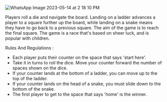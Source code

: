 ![WhatsApp Image 2023-05-14 at 2 18 10 PM](https://github.com/ugesh-2603/Snake-and-Ladder-Problem/assets/75109057/28711906-6aee-4e3d-b100-68384cb08dab)


Players roll a die and navigate the board. Landing on a ladder advances a player to a square further up the board, while landing on a snake means they have to go back to a previous square. The aim of the game is to reach the final square. The game is a race that's based on sheer luck, and is popular with children.


Rules And Regulations :

- Each player puts their counter on the space that says 'start here'.
- Take it in turns to roll the dice. Move your counter forward the number of spaces shown on the dice.
- If your counter lands at the bottom of a ladder, you can move up to the top of the ladder.
- If your counter lands on the head of a snake, you must slide down to the bottom of the snake.
- The first player to get to the space that says 'home' is the winner.
